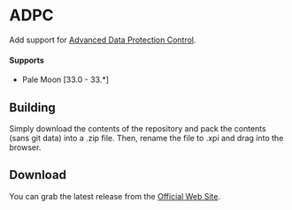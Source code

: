 # ADPC
Add support for [Advanced Data Protection Control](https://www.dataprotectioncontrol.org/).

#### Supports
 * Pale Moon [33.0 - 33.*]

## Building
Simply download the contents of the repository and pack the contents (sans git data) into a .zip file. Then, rename the file to .xpi and drag into the browser.

## Download
You can grab the latest release from the [Official Web Site](//realityripple.com/Software/XUL/ADPC/).
